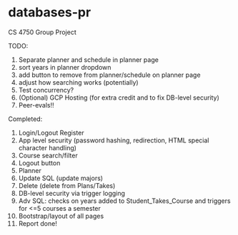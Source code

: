# databases-pr
CS 4750 Group Project

TODO:

1. Separate planner and schedule in planner page
2. sort years in planner dropdown
3. add button to remove from planner/schedule on planner page
4. adjust how searching works (potentially)
5. Test concurrency?
6. (Optional) GCP Hosting (for extra credit and to fix DB-level security)
7. Peer-evals!!

Completed:
1. Login/Logout Register
2. App level security (password hashing, redirection, HTML special character handling)
3. Course search/filter
4. Logout button
5. Planner
6. Update SQL (update majors)
7. Delete (delete from Plans/Takes)
8. DB-level security via trigger logging
9. Adv SQL: checks on years added to Student_Takes_Course and triggers for <=5 courses a semester
10. Bootstrap/layout of all pages
11. Report done!
